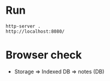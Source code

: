 # Run
```
http-server .
http://localhost:8080/
```

# Browser check
* Storage => Indexed DB => notes (DB)